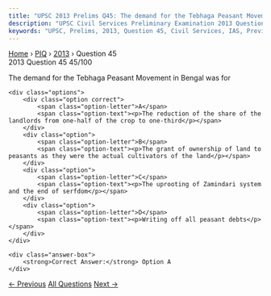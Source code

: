 ```yaml
---
title: "UPSC 2013 Prelims Q45: The demand for the Tebhaga Peasant Movement in Bengal was fo..."
description: "UPSC Civil Services Preliminary Examination 2013 Question 45 with options and answer"
keywords: "UPSC, Prelims, 2013, Question 45, Civil Services, IAS, Previous Year Questions"
---
```


<nav class="breadcrumb">
    <a href="../../">Home</a>
    <span>›</span>
    <a href="../">PIQ</a>
    <span>›</span>
    <a href="./">2013</a>
    <span>›</span>
    <span>Question 45</span>
</nav>

<div class="question-header">
    <div class="question-meta">
        <span class="year-badge">2013</span>
        <span class="question-number">Question 45</span>
        <span class="progress">45/100</span>
    </div>
    <div class="progress-bar">
        <div class="progress-fill" style="width: 45.0%"></div>
    </div>
</div>

<div class="question-content">
    <div class="question-text">
        <p>The demand for the Tebhaga Peasant Movement in Bengal was for</p>
    </div>
    
    <div class="options">
        <div class="option correct">
            <span class="option-letter">A</span>
            <span class="option-text"><p>The reduction of the share of the landlords from one-half of the crop to one-third</p></span>
        </div>
        <div class="option">
            <span class="option-letter">B</span>
            <span class="option-text"><p>The grant of ownership of land to peasants as they were the actual cultivators of the land</p></span>
        </div>
        <div class="option">
            <span class="option-letter">C</span>
            <span class="option-text"><p>The uprooting of Zamindari system and the end of serfdom</p></span>
        </div>
        <div class="option">
            <span class="option-letter">D</span>
            <span class="option-text"><p>Writing off all peasant debts</p></span>
        </div>
    </div>

    <div class="answer-box">
        <strong>Correct Answer:</strong> Option A
    </div>
</div>

<div class="question-nav">
    <a href="../q044-which-of-the-following-bodies-does-notdo-not-find/" class="nav-btn prev">← Previous</a>
    <a href="../" class="nav-btn center">All Questions</a>
    <a href="../q046-the-parliament-can-make-any-law-for-whole-or-any-p/" class="nav-btn next">Next →</a>
</div>
